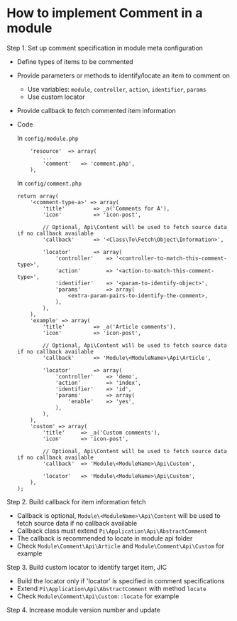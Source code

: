 How to implement Comment in a module
====================================

Step 1. Set up comment specification in module meta configuration

- Define types of items to be commented
- Provide parameters or methods to identify/locate an item to comment on
  - Use variables: `module`, `controller`, `action`, `identifier`, `params`
  - Use custom locator
- Provide callback to fetch commented item information
- Code

    In `config/module.php`
    ```
        'resource'  => array(
            ...
            'comment'   => 'comment.php',
        ),
    ```

    In `config/comment.php`
    ```
    return array(
        '<comment-type-a>' => array(
            'title'         => _a('Comments for A'),
            'icon'          => 'icon-post',

            // Optional, Api\Content will be used to fetch source data if no callback available
            'callback'      => '<Class\To\Fetch\Object\Information>',

            'locator'       => array(
                'controller'    => '<controller-to-match-this-comment-type>',
                'action'        => '<action-to-match-this-comment-type>',
                'identifier'    => '<param-to-identify-object>',
                'params'        => array(
                    <extra-param-pairs-to-identify-the-comment>,
                ),
            ),
        ),
        'example' => array(
            'title'         => _a('Article comments'),
            'icon'          => 'icon-post',

            // Optional, Api\Content will be used to fetch source data if no callback available
            'callback'      => 'Module\<ModuleName>\Api\Article',

            'locator'       => array(
                'controller'    => 'demo',
                'action'        => 'index',
                'identifier'    => 'id',
                'params'        => array(
                    'enable'    => 'yes',
                ),
            ),
        ),
        'custom' => array(
            'title'     => _a('Custom comments'),
            'icon'      => 'icon-post',

            // Optional, Api\Content will be used to fetch source data if no callback available
            'callback'  => 'Module\<ModuleName>\Api\Custom',

            'locator'   => 'Module\<ModuleName>\Api\Custom',
        ),
    );
    ```

Step 2. Build callback for item information fetch

- Callback is optional, `Module\<ModuleName>\Api\Content` will be used to fetch source data if no callback available
- Callback class must extend `Pi\Application\Api\AbstractComment`
- The callback is recommended to locate in module api folder
- Check `Module\Comment\Api\Article` and `Module\Comment\Api\Custom` for example

Step 3. Build custom locator to identify target item, JIC

- Build the locator only if 'locator' is specified in comment specifications
- Extend `Pi\Application\Api\AbstractComment` with method `locate`
- Check `Module\Comment\Api\Custom::locate` for example

Step 4. Increase module version number and update